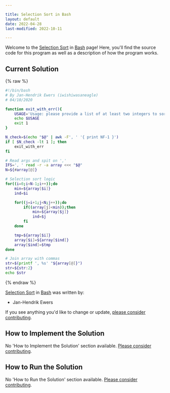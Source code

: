 ```yaml
---

title: Selection Sort in Bash
layout: default
date: 2022-04-28
last-modified: 2022-10-11

---
```


Welcome to the [Selection Sort](https://sampleprograms.io/projects/selection-sort) in [Bash](https://sampleprograms.io/languages/bash) page! Here, you'll find the source code for this program as well as a description of how the program works.

## Current Solution

{% raw %}

```bash
#!/bin/bash
# By Jan-Hendrik Ewers (iwishiwasaneagle)
# 04/10/2020

function exit_with_err(){
    USAGE='Usage: please provide a list of at least two integers to sort in the format "1, 2, 3, 4, 5"'
    echo $USAGE
    exit 1
}

N_check=$(echo "$@" | awk -F', ' '{ print NF-1 }')
if [ $N_check -lt 1 ]; then
    exit_with_err
fi

# Read args and spit on ','
IFS=', ' read -r -a array <<< "$@"
N=${#array[@]}

# Selection sort logic
for((i=0;i<N-1;i++));do
    min=${array[$i]}
    ind=$i

    for((j=i+1;j<N;j++));do
        if((array[j]<min));then
            min=${array[$j]}
            ind=$j
        fi
    done

    tmp=${array[$i]}
    array[$i]=${array[$ind]}
    array[$ind]=$tmp
done

# Join array with commas
str=$(printf ', %s' "${array[@]}")
str=${str:2}
echo $str
```

{% endraw %}

[Selection Sort](https://sampleprograms.io/projects/selection-sort) in [Bash](https://sampleprograms.io/languages/bash) was written by:

- Jan-Hendrik Ewers

If you see anything you'd like to change or update, [please consider contributing](https://github.com/TheRenegadeCoder/sample-programs).

## How to Implement the Solution

No 'How to Implement the Solution' section available. [Please consider contributing](https://github.com/TheRenegadeCoder/sample-programs-website).

## How to Run the Solution

No 'How to Run the Solution' section available. [Please consider contributing](https://github.com/TheRenegadeCoder/sample-programs-website).